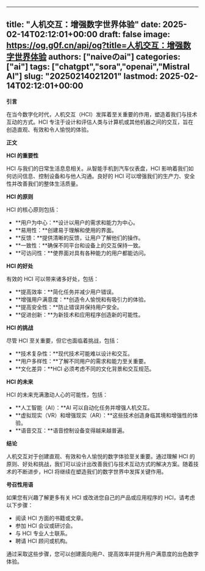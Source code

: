 
---
title: "人机交互：增强数字世界体验"
date: 2025-02-14T02:12:01+00:00
draft: false
image: https://og.g0f.cn/api/og?title=人机交互：增强数字世界体验
authors: ["naiveのai"]
categories: ["ai"]
tags: ["chatgpt","sora","openai","Mistral AI"]
slug: "20250214021201"
lastmod: 2025-02-14T02:12:01+00:00
---
**引言**

在当今数字化时代，人机交互（HCI）发挥着至关重要的作用，塑造着我们与技术互动的方式。HCI 专注于设计和评估人类与计算机或其他机器之间的交互，旨在创造直观、有效和令人愉悦的体验。

**正文**

**HCI 的重要性**

HCI 与我们的日常生活息息相关。从智能手机到汽车仪表盘，HCI 影响着我们如何访问信息、控制设备和与他人沟通。良好的 HCI 可以增强我们的生产力、安全性并改善我们的整体生活质量。

**HCI 的原则**

HCI 的核心原则包括：

- **用户为中心：**设计以用户的需求和能力为中心。
- **易用性：**创建易于理解和使用的界面。
- **反馈：**提供清晰的反馈，让用户了解他们的操作。
- **一致性：**确保不同平台和设备上的交互保持一致。
- **可访问性：**使界面对具有各种能力的用户都能访问。

**HCI 的好处**

有效的 HCI 可以带来诸多好处，包括：

- **提高效率：**简化任务并减少用户错误。
- **增强用户满意度：**创造令人愉悦和有吸引力的体验。
- **提高安全性：**防止错误并保持用户安全。
- **促进创新：**为新技术和应用程序创造新的可能性。

**HCI 的挑战**

尽管 HCI 至关重要，但它也面临着挑战，包括：

- **技术复杂性：**现代技术可能难以设计和交互。
- **用户多样性：**了解不同用户的需求和能力至关重要。
- **文化差异：**HCI 必须考虑不同的文化背景和交互规范。

**HCI 的未来**

HCI 的未来充满激动人心的可能性，包括：

- **人工智能（AI）：**AI 可以自动化任务并增强人机交互。
- **虚拟现实（VR）和增强现实（AR）：**这些技术创造身临其境和增强性的体验。
- **语音交互：**语音控制设备变得越来越普遍。

**结论**

人机交互对于创建直观、有效和令人愉悦的数字体验至关重要。通过理解 HCI 的原则、好处和挑战，我们可以设计出改善我们与技术互动方式的解决方案。随着技术的不断进步，HCI 将继续在塑造我们的数字世界中发挥关键作用。

**号召性用语**

如果您有兴趣了解更多有关 HCI 或改进您自己的产品或应用程序的 HCI，请考虑以下步骤：

- 阅读 HCI 方面的书籍或文章。
- 参加 HCI 会议或研讨会。
- 与 HCI 专业人士联系。
- 聘请 HCI 顾问或机构。

通过采取这些步骤，您可以创建面向用户、提高效率并提升用户满意度的出色数字体验。